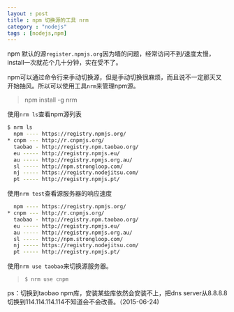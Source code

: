 ```yaml
---
layout : post
title : npm 切换源的工具 nrm
category : "nodejs"
tags : [nodejs,npm]
---
```


npm 默认的源`register.npmjs.org`因为墙的问题，经常访问不到/速度太慢，install一次就花个几十分钟，实在受不了。

npm可以通过命令行来手动切换源，但是手动切换很麻烦，而且说不一定那天又开始抽风。所以可以使用工具`nrm`来管理npm源。

>npm install -g nrm

使用`nrm ls`查看npm源列表 

```bash
$ nrm ls
  npm ---- https://registry.npmjs.org/
* cnpm --- http://r.cnpmjs.org/
  taobao - http://registry.npm.taobao.org/
  eu ----- http://registry.npmjs.eu/
  au ----- http://registry.npmjs.org.au/
  sl ----- http://npm.strongloop.com/
  nj ----- https://registry.nodejitsu.com/
  pt ----- http://registry.npmjs.pt/
```

使用`nrm test`查看源服务器的响应速度
```bash
  npm ---- https://registry.npmjs.org/
* cnpm --- http://r.cnpmjs.org/
  taobao - http://registry.npm.taobao.org/
  eu ----- http://registry.npmjs.eu/
  au ----- http://registry.npmjs.org.au/
  sl ----- http://npm.strongloop.com/
  nj ----- https://registry.nodejitsu.com/
  pt ----- http://registry.npmjs.pt/
```

使用`nrm use taobao`来切换源服务器。


>`$ nrm use cnpm`


ps：切换到taobao npm库，安装某些库依然会安装不上，把dns server从8.8.8.8切换到114.114.114.114不知道会不会改善。（2015-06-24)
